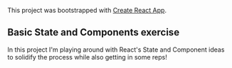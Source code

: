 This project was bootstrapped with [Create React App](https://github.com/facebook/create-react-app).

## Basic State and Components exercise

In this project I'm playing around with React's State and Component ideas <br />
to solidify the process while also getting in some reps!
